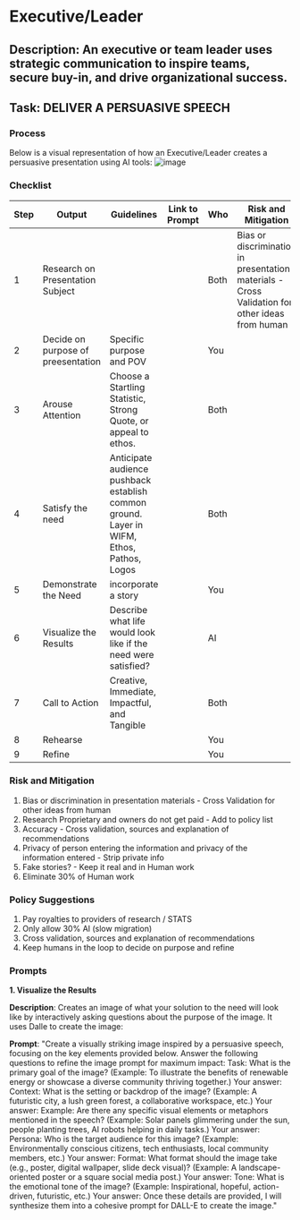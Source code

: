 # Executive/Leader

## Description: An executive or team leader uses strategic communication to inspire teams, secure buy-in, and drive organizational success.

## Task: DELIVER A PERSUASIVE SPEECH

### Process

Below is a visual representation of how an Executive/Leader creates a persuasive presentation using AI tools:
![image](https://github.com/user-attachments/assets/e64c5d00-f5df-43a2-bb5e-8a6ca9be64f5)


### Checklist

| Step | Output                                 | Guidelines                                                                                     | Link to Prompt | Who  | Risk and Mitigation                                                                            | Time | Link to Output |
|------|----------------------------------------|------------------------------------------------------------------------------------------------|----------------|------|------------------------------------------------------------------------------------------------|------|----------------|
| 1    | Research on Presentation Subject       |                                                                                                |                | Both | Bias or discrimination in presentation materials - Cross Validation for other ideas from human |      |                |
| 2    | Decide on purpose of preesentation<br> | Specific purpose and POV                                                                       |                | You  |                                                                                                |      |                |
| 3    | Arouse Attention<br>                   | Choose a Startling Statistic, Strong Quote, or appeal to ethos.                                |                | Both |                                                                                                |      |                |
| 4    | Satisfy the need<br>                   |  Anticipate audience pushback<br> establish common ground. Layer in WIFM, Ethos, Pathos, Logos |                | Both |                                                                                                |      |                |
| 5    | Demonstrate the Need<br>               | incorporate a story                                                                            |                | You  |                                                                                                |      |                |
| 6    | Visualize the Results<br>              |  Describe what life would look like if the need were satisfied?                                |                | AI   |                                                                                                |      |                |
| 7    | Call to Action<br>                     | Creative, Immediate, Impactful, and Tangible                                                   |                | Both |                                                                                                |      |                |
| 8    | Rehearse                               |                                                                                                |                | You  |                                                                                                |      |                |
| 9    | Refine                                 |                                                                                                |                | You  |                                                                                                |      |                |


### Risk and Mitigation

1. Bias or discrimination in presentation materials - Cross Validation for other ideas from human
2. Research Proprietary and owners do not get paid - Add to policy list
3. Accuracy - Cross validation, sources and explanation of recommendations
4. Privacy of person entering the information and privacy of the information entered - Strip private info
5. Fake stories? - Keep it real and in Human work
7. Eliminate 30% of Human work



### Policy Suggestions

1. Pay royalties to providers of research / STATS
2. Only allow 30% AI (slow migration)
3. Cross validation, sources and explanation of recommendations
4. Keep humans in the loop to decide on purpose and refine



### Prompts
 
**1. Visualize the Results**

**Description**: 
Creates an image of what your solution to the need will look like by interactively asking questions about the purpose of the image.  It uses Dalle to create the image:

**Prompt**:
"Create a visually striking image inspired by a persuasive speech, focusing on the key elements provided below. Answer the following questions to refine the image prompt for maximum impact:
Task:
What is the primary goal of the image?
(Example: To illustrate the benefits of renewable energy or showcase a diverse community thriving together.)
Your answer:
Context:
What is the setting or backdrop of the image?
(Example: A futuristic city, a lush green forest, a collaborative workspace, etc.)
Your answer:
Example:
Are there any specific visual elements or metaphors mentioned in the speech?
(Example: Solar panels glimmering under the sun, people planting trees, AI robots helping in daily tasks.)
Your answer:
Persona:
Who is the target audience for this image?
(Example: Environmentally conscious citizens, tech enthusiasts, local community members, etc.)
Your answer:
Format:
What format should the image take (e.g., poster, digital wallpaper, slide deck visual)?
(Example: A landscape-oriented poster or a square social media post.)
Your answer:
Tone:
What is the emotional tone of the image?
(Example: Inspirational, hopeful, action-driven, futuristic, etc.)
Your answer:
Once these details are provided, I will synthesize them into a cohesive prompt for DALL-E to create the image."

